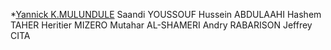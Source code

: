 <!-- Team navbar/members.md -->
 *[Yannick K.MULUNDULE](navbar/memberslink/Yannick.md) 
 Saandi YOUSSOUF
 Hussein ABDULAAHI
 Hashem TAHER
 Heritier MIZERO
 Mutahar AL-SHAMERI
 Andry RABARISON
 Jeffrey CITA